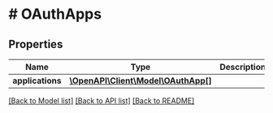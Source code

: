 # # OAuthApps

## Properties

Name | Type | Description | Notes
------------ | ------------- | ------------- | -------------
**applications** | [**\OpenAPI\Client\Model\OAuthApp[]**](OAuthApp.md) |  | [optional]

[[Back to Model list]](../../README.md#models) [[Back to API list]](../../README.md#endpoints) [[Back to README]](../../README.md)
